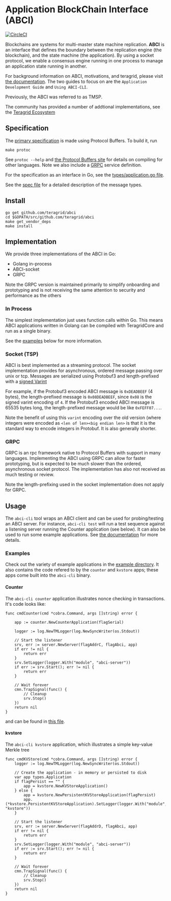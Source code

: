 # Application BlockChain Interface (ABCI)

[![CircleCI](https://circleci.com/gh/teragrid/abci.svg?style=svg)](https://circleci.com/gh/teragrid/abci)

Blockchains are systems for multi-master state machine replication.
**ABCI** is an interface that defines the boundary between the replication engine (the blockchain),
and the state machine (the application).
By using a socket protocol, we enable a consensus engine running in one process
to manage an application state running in another.

For background information on ABCI, motivations, and teragrid, please visit [the documentation](http://teragrid.readthedocs.io/en/master/).
The two guides to focus on are the `Application Development Guide` and `Using ABCI-CLI`.

Previously, the ABCI was referred to as TMSP.

The community has provided a number of addtional implementations, see the [Teragrid Ecosystem](https://teragrid.com/ecosystem)

## Specification

The [primary specification](https://github.com/teragrid/abci/blob/master/types/types.proto)
is made using Protocol Buffers. To build it, run

```
make protoc
```

See `protoc --help` and [the Protocol Buffers site](https://developers.google.com/protocol-buffers)
for details on compiling for other languages. Note we also include a [GRPC](http://www.grpc.io/docs)
service definition.

For the specification as an interface in Go, see the
[types/application.go file](https://github.com/teragrid/abci/blob/master/types/application.go).

See the [spec file](specification.rst) for a detailed description of the message types.

## Install

```
go get github.com/teragrid/abci
cd $GOPATH/src/github.com/teragrid/abci
make get_vendor_deps
make install
```

## Implementation

We provide three implementations of the ABCI in Go:

- Golang in-process
- ABCI-socket
- GRPC

Note the GRPC version is maintained primarily to simplify onboarding and prototyping and is not receiving the same
attention to security and performance as the others

### In Process

The simplest implementation just uses function calls within Go.
This means ABCI applications written in Golang can be compiled with TeragridCore and run as a single binary.

See the [examples](#examples) below for more information.

### Socket (TSP)

ABCI is best implemented as a streaming protocol.
The socket implementation provides for asynchronous, ordered message passing over unix or tcp.
Messages are serialized using Protobuf3 and length-prefixed with a [signed Varint](https://developers.google.com/protocol-buffers/docs/encoding?csw=1#signed-integers)

For example, if the Protobuf3 encoded ABCI message is `0xDEADBEEF` (4 bytes), the length-prefixed message is `0x08DEADBEEF`, since `0x08` is the signed varint
encoding of `4`. If the Protobuf3 encoded ABCI message is 65535 bytes long, the length-prefixed message would be like `0xFEFF07...`.

Note the benefit of using this `varint` encoding over the old version (where integers were encoded as `<len of len><big endian len>` is that
it is the standard way to encode integers in Protobuf. It is also generally shorter.

### GRPC

GRPC is an rpc framework native to Protocol Buffers with support in many languages.
Implementing the ABCI using GRPC can allow for faster prototyping, but is expected to be much slower than
the ordered, asynchronous socket protocol. The implementation has also not received as much testing or review.

Note the length-prefixing used in the socket implementation does not apply for GRPC.

## Usage

The `abci-cli` tool wraps an ABCI client and can be used for probing/testing an ABCI server.
For instance, `abci-cli test` will run a test sequence against a listening server running the Counter application (see below).
It can also be used to run some example applications.
See [the documentation](http://teragrid.readthedocs.io/en/master/) for more details.

### Examples

Check out the variety of example applications in the [example directory](example/).
It also contains the code refered to by the `counter` and `kvstore` apps; these apps come
built into the `abci-cli` binary.

#### Counter

The `abci-cli counter` application illustrates nonce checking in transactions. It's code looks like:

```golang
func cmdCounter(cmd *cobra.Command, args []string) error {

	app := counter.NewCounterApplication(flagSerial)

	logger := log.NewTMLogger(log.NewSyncWriter(os.Stdout))

	// Start the listener
	srv, err := server.NewServer(flagAddrC, flagAbci, app)
	if err != nil {
		return err
	}
	srv.SetLogger(logger.With("module", "abci-server"))
	if err := srv.Start(); err != nil {
		return err
	}

	// Wait forever
	cmn.TrapSignal(func() {
		// Cleanup
		srv.Stop()
	})
	return nil
}
```

and can be found in [this file](cmd/abci-cli/abci-cli.go).

#### kvstore

The `abci-cli kvstore` application, which illustrates a simple key-value Merkle tree

```golang
func cmdKVStore(cmd *cobra.Command, args []string) error {
	logger := log.NewTMLogger(log.NewSyncWriter(os.Stdout))

	// Create the application - in memory or persisted to disk
	var app types.Application
	if flagPersist == "" {
		app = kvstore.NewKVStoreApplication()
	} else {
		app = kvstore.NewPersistentKVStoreApplication(flagPersist)
		app.(*kvstore.PersistentKVStoreApplication).SetLogger(logger.With("module", "kvstore"))
	}

	// Start the listener
	srv, err := server.NewServer(flagAddrD, flagAbci, app)
	if err != nil {
		return err
	}
	srv.SetLogger(logger.With("module", "abci-server"))
	if err := srv.Start(); err != nil {
		return err
	}

	// Wait forever
	cmn.TrapSignal(func() {
		// Cleanup
		srv.Stop()
	})
	return nil
}
```
